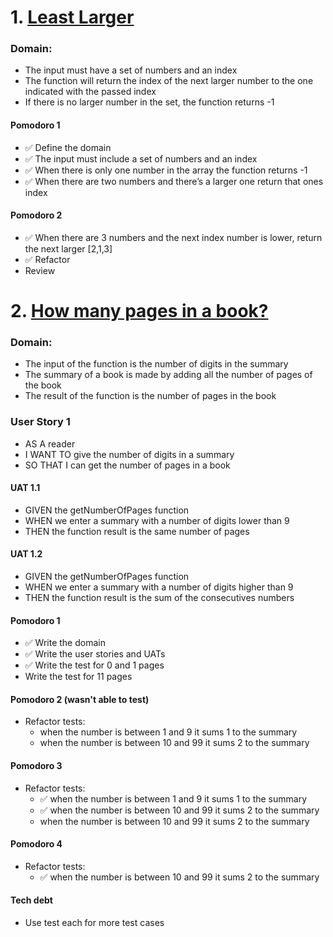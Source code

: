 # 1. [Least Larger](https://www.codewars.com/kata/5f8341f6d030dc002a69d7e4)

### Domain:
- The input must have a set of numbers and an index
- The function will return the index of the next larger number to the one indicated with the passed index
- If there is no larger number in the set, the function returns -1 

#### Pomodoro 1
- ✅ Define the domain
- ✅ The input must include a set of numbers and an index
- ✅ When there is only one number in the array the function returns -1
- ✅ When there are two numbers and there’s a larger one return that ones index

#### Pomodoro 2
- ✅ When there are 3 numbers and the next index number is lower, return the next larger [2,1,3]
- ✅ Refactor
- Review

# 2. [How many pages in a book?](https://www.codewars.com/kata/622de76d28bf330057cd6af8)

### Domain:
- The input of the function is the number of digits in the summary
- The summary of a book is made by adding all the number of pages of the book
- The result of the function is the number of pages in the book

### User Story 1
- AS A reader
- I WANT TO give the number of digits in a summary
- SO THAT I can get the number of pages in a book

#### UAT 1.1
- GIVEN the getNumberOfPages function
- WHEN we enter a summary with a number of digits lower than 9
- THEN the function result is the same number of pages

#### UAT 1.2
- GIVEN the getNumberOfPages function
- WHEN we enter a summary with a number of digits higher than 9
- THEN the function result is the sum of the consecutives numbers

#### Pomodoro 1
- ✅ Write the domain
- ✅ Write the user stories and UATs
- ✅ Write the test for 0 and 1 pages
- Write the test for 11 pages

#### Pomodoro 2 (wasn't able to test)
- Refactor tests: 
  - when the number is between 1 and 9 it sums 1 to the summary
  - when the number is between 10 and 99 it sums 2 to the summary

#### Pomodoro 3
- Refactor tests: 
  - ✅ when the number is between 1 and 9 it sums 1 to the summary
  - ✅ when the number is between 10 and 99 it sums 2 to the summary
  - when the number is between 10 and 99 it sums 2 to the summary

#### Pomodoro 4
- Refactor tests: 
  - ✅ when the number is between 10 and 99 it sums 2 to the summary
#### Tech debt
- Use test each for more test cases
